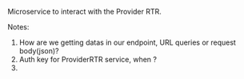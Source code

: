 Microservice to interact with the Provider RTR.

Notes:

1. How are we getting datas in our endpoint, URL queries or request body(json)?
2. Auth key for ProviderRTR service, when ?
3. 